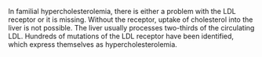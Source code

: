 In familial hypercholesterolemia, there is either a problem with the LDL receptor or it is missing. Without the receptor, uptake of cholesterol into the liver is not possible. The liver usually processes two-thirds of the circulating LDL. Hundreds of mutations of the LDL receptor have been identified, which express themselves as hypercholesterolemia.